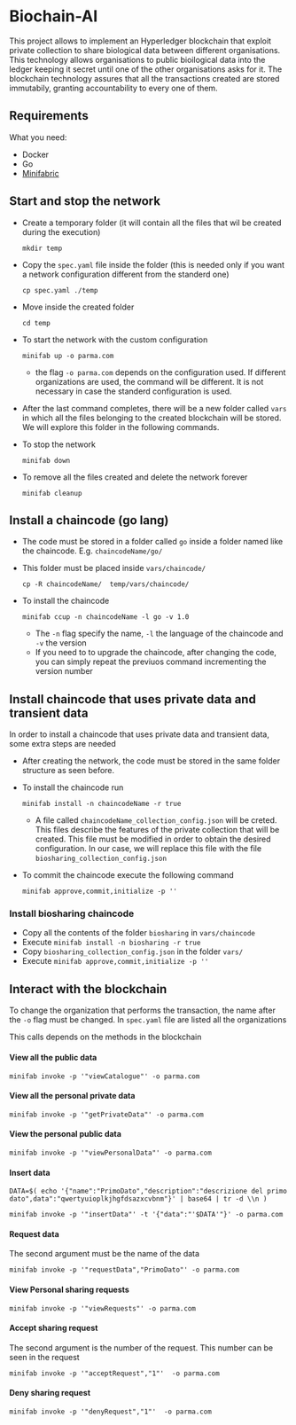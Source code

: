 # Biochain-AI
This project allows to implement an Hyperledger blockchain that exploit private collection to share biological data between different organisations. This technology allows organisations to public bioilogical data into the ledger keeping it secret until one of the other organisations asks for it. The blockchain technology assures that all the transactions created are stored immutabily, granting accountability to every one of them. 

## Requirements
What you need:
 - Docker
 - Go
 - [Minifabric](https://github.com/hyperledger-labs/minifabric) 

## Start and stop the network 

 - Create a temporary folder (it will contain all the files that wil be created during the execution)

	`mkdir temp`

 - Copy the `spec.yaml` file inside the folder (this is needed only if you want a network configuration different from the standerd one)
	
	`cp spec.yaml ./temp`

 - Move inside the created folder

	`cd temp`

 - To start the network with the custom configuration

	`minifab up -o parma.com`
   
   - the flag `-o parma.com` depends on the configuration used. If different organizations are used, the command will be different. It is not necessary in case the standerd configuration is used.

 - After the last command completes, there will be a new folder called `vars` in which all the files belonging to the created blockchain will be stored. We will
   explore this folder in the following commands.

 - To stop the network

	`minifab down`

 - To remove all the files created and delete the network forever

	`minifab cleanup`

## Install a chaincode (go lang)

 - The code must be stored in a folder called `go` inside a folder named like the chaincode. E.g. `chaincodeName/go/`
 - This folder must be placed inside `vars/chaincode/`

	`cp -R chaincodeName/  temp/vars/chaincode/`

 - To install the chaincode

	`minifab ccup -n chaincodeName -l go -v 1.0`
	
    - The `-n` flag specify the name, `-l` the language of the chaincode and `-v` the version
	- If you need to to upgrade the chaincode, after changing the code, you can simply repeat the previuos command incrementing the version number

## Install chaincode that uses private data and transient data
  In order to install a chaincode that uses private data and transient data, some extra steps are needed

 - After creating the network, the code must be stored in the same folder structure as seen before.

 - To install the chaincode run

	`minifab install -n chaincodeName -r true`

 	- A file called `chaincodeName_collection_config.json` will be creted. This files describe the features of the private collection that will be created. This file must be modified in order to obtain the desired configuration. In our case, we will replace this file with the file `biosharing_collection_config.json`

 - To commit the chaincode execute the following command

	`minifab approve,commit,initialize -p '' `

### Install biosharing chaincode
 - Copy all the contents of the folder `biosharing` in `vars/chaincode`
 - Execute `minifab install -n biosharing -r true`
 - Copy `biosharing_collection_config.json` in the folder `vars/`
 - Execute `minifab approve,commit,initialize -p '' `
## Interact with the blockchain
To change the organization that performs the transaction, the name after the `-o` flag must be changed. In `spec.yaml` file are listed all the organizations

This calls depends on the methods in the blockchain
#### View all the public data

`minifab invoke -p '"viewCatalogue"' -o parma.com`

#### View all the personal private data

`minifab invoke -p '"getPrivateData"' -o parma.com`

#### View the personal public data

`minifab invoke -p '"viewPersonalData"' -o parma.com`

#### Insert data

`DATA=$( echo '{"name":"PrimoDato","description":"descrizione del primo dato",data":"qwertyuioplkjhgfdsazxcvbnm"}' | base64 | tr -d \\n )`
	
`minifab invoke -p '"insertData"' -t '{"data":"'$DATA'"}' -o parma.com`

#### Request data
The second argument must be the name of the data

`minifab invoke -p '"requestData","PrimoDato"' -o parma.com`

#### View Personal sharing requests

`minifab invoke -p '"viewRequests"' -o parma.com`

#### Accept sharing request
The second argument is the number of the request. This number can be seen in the request

`minifab invoke -p '"acceptRequest","1"'  -o parma.com`

#### Deny sharing request

`minifab invoke -p '"denyRequest","1"'  -o parma.com`